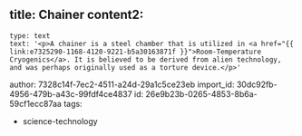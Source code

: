 title: Chainer
content2:
  -
    type: text
    text: '<p>A chainer is a steel chamber that is utilized in <a href="{{ link:e7325290-1168-4120-9221-b5a30163871f }}">Room-Temperature Cryogenics</a>. It is believed to be derived from alien technology, and was perhaps originally used as a torture device.</p>'
author: 7328c14f-7ec2-4511-a24d-29a1c5ce23eb
import_id: 30dc92fb-4956-479b-a43c-99fdf4ce4837
id: 26e9b23b-0265-4853-8b6a-59cf1ecc87aa
tags:
  - science-technology
